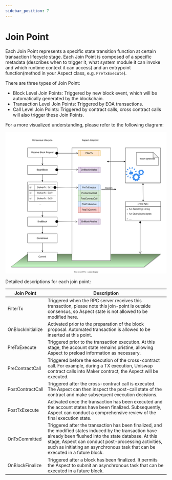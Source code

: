 ```yaml
---
sidebar_position: 7
---
```


# Join Point

Each Join Point represents a specific state transition function at certain transaction lifecycle stage. Each Join Point is composed of a specific metadata (describes when to trigger it, what system module it can invoke and which runtime context it can access) and an entrypoint function(method in your Aspect class, e.g. `PreTxExecute`).

There are three types of Join Point:
- Block Level Join Points: Triggered by new block event, which will be automatically generated by the blockchain.
- Transaction Level Join Points: Triggered by EOA transactions.
- Call Level Join Points: Triggered by contract calls, cross contract calls will also trigger these Join Points. 

For a more visualized understanding, please refer to the following diagram:

![Join Points](./join-points.svg)

Detailed descriptions for each join point:

| Join Point        | Description                                                                                                                                                                                                                                                                                             |
|-------------------|---------------------------------------------------------------------------------------------------------------------------------------------------------------------------------------------------------------------------------------------------------------------------------------------------------|
| FilterTx          | Triggered when the RPC server receives this transaction, please note this join-point is outside consensus, so Aspect state is not allowed to be modified here.                                                                                                                                          |
| OnBlockInitialize | Activated prior to the preparation of the block proposal. Automated transaction is allowed to be inserted at this point.                                                                                                                                                                                |
| PreTxExecute      | Triggered prior to the transaction execution. At this stage, the account state remains pristine, allowing Aspect to preload information as necessary.                                                                                                                                                   |
| PreContractCall   | Triggered before the execution of the cross-contract call. For example, during a TX execution, Uniswap contract calls into Maker contract, the Aspect will be executed.                                                                                                                                 |
| PostContractCall  | Triggered after the cross-contract call is executed. The Aspect can then inspect the post-call state of the contract and make subsequent execution decisions.                                                                                                                                           |
| PostTxExecute     | Activated once the transaction has been executed and the account states have been finalized. Subsequently, Aspect can conduct a comprehensive review of the final execution state.                                                                                                                      |
| OnTxCommitted     | Triggered after the transaction has been finalized, and the modified states induced by the transaction have already been flushed into the state database. At this stage, Aspect can conduct post-processing activities, such as initiating an asynchronous task that can be executed in a future block. |
| OnBlockFinalize   | Triggered after a block has been finalized. It permits the Aspect to submit an asynchronous task that can be executed in a future block.                                                                                                                                                                |

